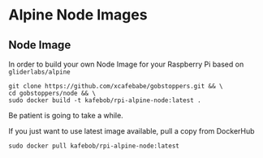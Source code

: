 # Alpine Node Images

## Node Image

In order to build your own Node Image for your Raspberry Pi based on `gliderlabs/alpine`

```
git clone https://github.com/xcafebabe/gobstoppers.git && \
cd gobstoppers/node && \
sudo docker build -t kafebob/rpi-alpine-node:latest .
```

Be patient is going to take a while.

If you just want to use latest image available, pull a copy from DockerHub

```
sudo docker pull kafebob/rpi-alpine-node:latest
```
